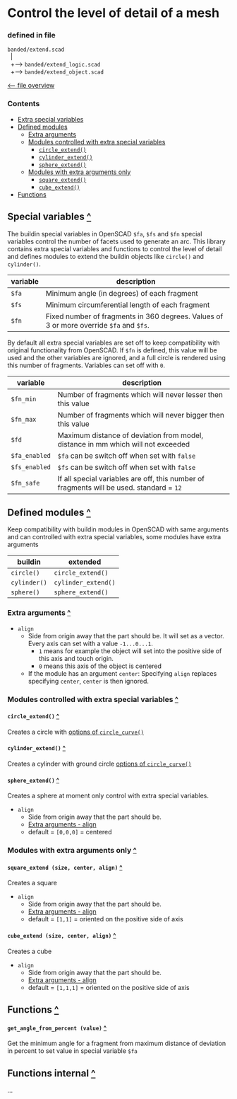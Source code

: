 ﻿Control the level of detail of a mesh
=====================================

### defined in file

`banded/extend.scad`\
` `| \
` `+--> `banded/extend_logic.scad`\
` `+--> `banded/extend_object.scad`

[<-- file overview](file_overview.md)

### Contents
[contents]: #contents "Contents"
- [Extra special variables](#special-variables-)
- [Defined modules](#defined-modules-)
  - [Extra arguments](#extra-arguments-)
  - [Modules controlled with extra special variables](#modules-controlled-with-extra-special-variables-)
    - [`circle_extend()`][circle]
    - [`cylinder_extend()`][cylinder]
    - [`sphere_extend()`][sphere]
  - [Modules with extra arguments only ](#modules-with-extra-arguments-only-)
    - [`square_extend()`][square]
    - [`cube_extend()`][cube]
- [Functions](#functions-)


Special variables [^][contents]
-------------------------------

The buildin special variables in OpenSCAD `$fa`, `$fs` and `$fn` special variables
control the number of facets used to generate an arc.
This library contains extra special variables and functions to control the level of detail
and defines modules to extend the buildin objects like `circle()` and `cylinder()`.

| variable | description
|----------|-------------
| `$fa`    | Minimum angle (in degrees) of each fragment
| `$fs`    | Minimum circumferential length of each fragment
| `$fn`    | Fixed number of fragments in 360 degrees. Values of 3 or more override `$fa` and `$fs`.

By default all extra special variables are set off to keep compatibility with
original functionality from OpenSCAD.
If `$fn` is defined, this value will be used and the other variables are ignored,
and a full circle is rendered using this number of fragments.
Variables can set off with `0`.

| variable      | description
|---------------|-------------
| `$fn_min`     | Number of fragments which will never lesser then this value
| `$fn_max`     | Number of fragments which will never bigger then this value
| `$fd`         | Maximum distance of deviation from model, distance in mm which will not exceeded
| `$fa_enabled` | `$fa` can be switch off when set with `false`
| `$fs_enabled` | `$fs` can be switch off when set with `false`
| `$fn_safe`    | If all special variables are off, this number of fragments will be used. standard = `12`


Defined modules [^][contents]
-----------------------------
Keep compatibility with buildin modules in OpenSCAD with same arguments and can controlled
with extra special variables, some modules have extra arguments

| buildin      | extended
|--------------|----------
| `circle()`   | `circle_extend()`
| `cylinder()` | `cylinder_extend()`
| `sphere()`   | `sphere_extend()`

### Extra arguments [^][contents]
- `align`
  - Side from origin away that the part should be.
    It will set as a vector.
    Every axis can set with a value `-1...0...1`.
    - `1` means for example the object will set into the positive side
      of this axis and touch origin.
    - `0` means this axis of the object is centered
  - If the module has an argument `center`:
    Specifying `align` replaces specifying `center`,
    `center` is then ignored.

### Modules controlled with extra special variables [^][contents]

#### `circle_extend()` [^][contents]
[circle]: #circle_extend-
Creates a circle with [options of `circle_curve()`](curves.md#circle-)

#### `cylinder_extend()` [^][contents]
[cylinder]: #cylinder_extend-
Creates a cylinder with ground circle [options of `circle_curve()`](curves.md#circle-)

#### `sphere_extend()` [^][contents]
[sphere]: #sphere_extend-
Creates a sphere at moment only control with extra special variables.
- `align`
  - Side from origin away that the part should be.
  - [Extra arguments - align](#extra-arguments-)
  - default = `[0,0,0]` = centered

### Modules with extra arguments only [^][contents]

#### `square_extend (size, center, align)` [^][contents]
[square]: #square_extend-size-center-align-
Creates a square
- `align`
  - Side from origin away that the part should be.
  - [Extra arguments - align](#extra-arguments-)
  - default = `[1,1]` = oriented on the positive side of axis

#### `cube_extend (size, center, align)` [^][contents]
[cube]: #cube_extend-size-center-align-
Creates a cube
- `align`
  - Side from origin away that the part should be.
  - [Extra arguments - align](#extra-arguments-)
  - default = `[1,1,1]` = oriented on the positive side of axis


Functions [^][contents]
-----------------------

#### `get_angle_from_percent (value)` [^][contents]
Get the minimum angle for a fragment from maximum distance of deviation
in percent to set value in special variable `$fa`


Functions internal [^][contents]
--------------------------------

...
